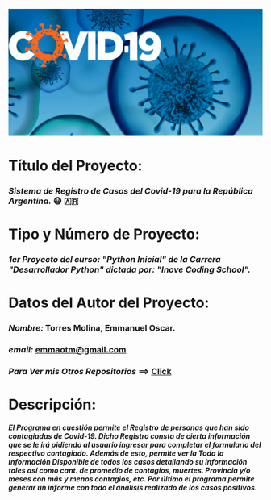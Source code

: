 ![Logo del Proyecto](logo_covid-19.jpg)

# **Título del Proyecto:** 
 ### *Sistema de Registro de Casos del Covid-19 para la República Argentina.* :mask: :argentina:
 
# **Tipo y Número de Proyecto:**
 ### *1er Proyecto del curso: "Python Inicial" de la Carrera "Desarrollador Python" dictada por: "Inove Coding School".*
 
# **Datos del Autor del Proyecto:**
 ### ***Nombre:*** Torres Molina, Emmanuel Oscar.
 ### ***email:*** emmaotm@gmail.com
 ### ***Para Ver mis Otros Repositorios*** ==> [Click](https://github.com/eotorresmolina?tab=repositories)

# **Descripción:**
 #### *El Programa en cuestión permite el Registro de personas que han sido contagiadas de Covid-19. Dicho Registro consta de cierta información que se le irá pidiendo al usuario ingresar para completar el formulario del respectivo contagiado. Además de esto, permite ver la Toda la Información Disponible de todos los casos detallando su información tales así como cant. de promedio de contagios, muertes. Provincia y/o meses con más y menos contagios, etc. Por último el programa permite generar un informe con todo el análisis realizado de los casos positivos.*
